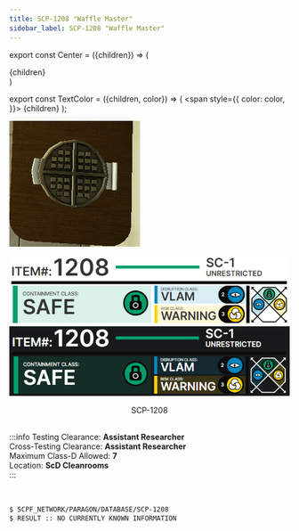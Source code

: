 ```yaml
---
title: SCP-1208 "Waffle Master"
sidebar_label: SCP-1208 "Waffle Master"
---
```


export const Center = ({children}) => (
   <div
      style={{
         "textAlign": "center"
      }}>
      {children}
   </div>
)

export const TextColor = ({children, color}) => (
<span
style={{
      color: color,
    }}>
{children}
</span>
);

<div style={{textAlign: 'center'}}>

![image](../../images/SCP-1208.png)

![image](../../images/ACS/LightMode/SCP-1208LM.png#gh-light-mode-only)![image](../../images/ACS/DarkMode/SCP-1208DM.png#gh-dark-mode-only)

</div>
<Center>SCP-1208</Center>

<br />

:::info
Testing Clearance: <TextColor color="#735cff">**Assistant Researcher**</TextColor> <br />
Cross-Testing Clearance: <TextColor color="#735cff">**Assistant Researcher**</TextColor> <br />
Maximum Class-D Allowed: <TextColor color="#FF6A00">**7**</TextColor> <br />
Location: <TextColor color="#3161c1">**ScD Cleanrooms**</TextColor> <br />
:::

<br/>

```
$ SCPF_NETWORK/PARAGON/DATABASE/SCP-1208
$ RESULT :: NO CURRENTLY KNOWN INFORMATION
```

